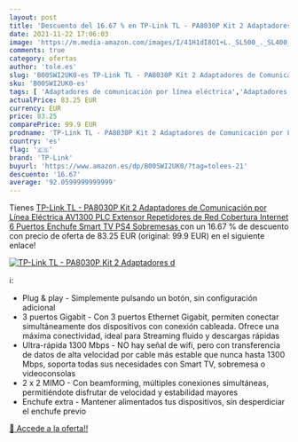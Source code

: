 ```yaml
---
layout: post
title: 'Descuento del 16.67 % en TP-Link TL - PA8030P Kit 2 Adaptadores d'
date: 2021-11-22 17:06:03
image: 'https://m.media-amazon.com/images/I/41H1dI8O1+L._SL500_._SL400_.jpg'
comments: true
category: ofertas
author: 'tole.es'
slug: 'B00SWI2UK0-es TP-Link TL - PA8030P Kit 2 Adaptadores de Comunicación por...'
sku: 'B00SWI2UK0-es'
tags: [ 'Adaptadores de comunicación por línea eléctrica','Adaptadores de red','Dispositivos de red','Informática','ps4','tp-link', ]
actualPrice: 83.25 EUR
currency: EUR
price: 83.25
comparePrice: 99.9 EUR
prodname: 'TP-Link TL - PA8030P Kit 2 Adaptadores de Comunicación por Línea Eléctrica  AV1300  PLC  Extensor  Repetidores de Red  Cobertura Internet  6 Puertos  Enchufe  Smart TV  PS4  Sobremesas '
country: 'es'
flag: '🇪🇸'
brand: 'TP-Link'
buyurl: 'https://www.amazon.es/dp/B00SWI2UK0/?tag=tolees-21'
descuento: '16.67'
average: '92.0599999999999'
---
```


Tienes [TP-Link TL - PA8030P Kit 2 Adaptadores de Comunicación por Línea Eléctrica  AV1300  PLC  Extensor  Repetidores de Red  Cobertura Internet  6 Puertos  Enchufe  Smart TV  PS4  Sobremesas ](https://www.amazon.es/dp/B00SWI2UK0/?tag=tolees-21) con un 16.67 % de descuento con precio de oferta de 83.25 EUR (original: 99.9 EUR) en el siguiente enlace!

[![TP-Link TL - PA8030P Kit 2 Adaptadores d](https://m.media-amazon.com/images/I/41H1dI8O1+L._SL500_._SL400_.jpg)](https://www.amazon.es/dp/B00SWI2UK0/?tag=tolees-21)

ℹ️:

- Plug & play - Simplemente pulsando un botón, sin configuración adicional
- 3 puertos Gigabit - Con 3 puertos Ethernet Gigabit, permiten conectar simultáneamente dos dispositivos con conexión cableada. Ofrece una máxima conectividad, ideal para Streaming fluido y descargas rápidas
- Ultra-rápida 1300 Mbps - NO hay señal de wifi, pero con transferencia de datos de alta velocidad por cable más estable que nunca hasta 1300 Mbps, soporta todas sus necesidades con Smart TV, sobremesa o videoconsolas
- 2 x 2 MIMO - Con beamforming, múltiples conexiones simultáneas, permitiéndote disfrutar de velocidad y estabilidad mayores
- Enchufe extra - Mantener alimentados tus dispositivos, sin desperdiciar el enchufe previo

[🛒 Accede a la oferta!!](https://www.amazon.es/dp/B00SWI2UK0/?tag=tolees-21)
